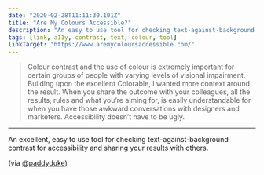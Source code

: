 ```yaml
---
date: "2020-02-28T11:11:30.101Z"
title: "Are My Colours Accessible?"
description: "An easy to use tool for checking text-against-background contrast for accessibility."
tags: [link, a11y, contrast, text, colour, tool]
linkTarget: "https://www.aremycoloursaccessible.com/"
---
```

> Colour contrast and the use of colour is extremely important for certain groups of people with varying levels of visional impairment. Building upon the excellent Colorable, I wanted more context around the result. When you share the outcome with your colleagues, all the results, rules and what you’re aiming for, is easily understandable for when you have those awkward conversations with designers and marketers. Accessibility doesn’t have to be ugly.
---

An excellent, easy to use tool for checking text-against-background contrast for accessibility and sharing your results with others.

(via [@paddyduke](https://twitter.com/paddyduke))
